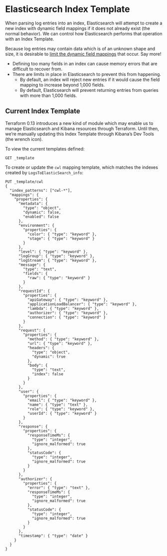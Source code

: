 # Elasticsearch Index Template

When parsing log entries into an index, Elasticsearch will attempt to create a new index with dynamic field mappings if it does not already exist (the normal behavior). We can control how Elasticsearch performs that operation with an Index Template.

Because log entries may contain data which is of an unknown shape and size, it is desirable to [limit the dynamic field mappings](https://www.elastic.co/guide/en/elasticsearch/reference/current/mapping.html#mapping-limit-settings) that occur. Say more!

- Defining too many fields in an index can cause memory errors that are difficult to recover from.
- There are limits in place in Elasticsearch to prevent this from happening.
  - By default, an index will reject new entries if it would cause the field mapping to increase beyond 1,000 fields.
  - By default, Elasticsearch will prevent returning entries from queries with more than 1,000 fields.

## Current Index Template

Terraform 0.13 introduces a new kind of module which may enable us to manage Elasticsearch and Kibana resources through Terraform. Until then, we’re manually updating this Index Template through Kibana’s Dev Tools (the wrench icon).

To view the current templates defined:

```
GET _template
```

To create or update the `cwl` mapping template, which matches the indexes created by `LogsToElasticSearch_info`:

```
PUT _template/cwl
{
  "index_patterns": ["cwl-*"],
  "mappings": {
    "properties": {
      "metadata": {
        "type": "object",
        "dynamic": false,
        "enabled": false
      },
      "environment": {
        "properties": {
          "color": { "type": "keyword" },
          "stage": { "type": "keyword" }
        }
      },
      "level": { "type": "keyword" },
      "logGroup": { "type": "keyword" },
      "logStream": { "type": "keyword" },
      "message": {
        "type": "text",
        "fields": {
          "raw": { "type": "keyword" }
        }
      },
      "requestId": {
        "properties": {
          "apiGateway": { "type": "keyword" },
          "applicationLoadBalancer": { "type": "keyword" },
          "lambda": { "type": "keyword" },
          "authorizer": { "type": "keyword" },
          "connection": { "type": "keyword" }
        }
      },
      "request": {
        "properties": {
          "method": { "type": "keyword" },
          "url": { "type": "keyword" },
          "headers": {
            "type": "object",
            "dynamic": true
          },
          "body": {
            "type": "text",
            "index": false
          }
        }
      },
      "user": {
        "properties": {
          "email": { "type": "keyword" },
          "name": { "type": "text" },
          "role": { "type": "keyword" },
          "userId": { "type": "keyword" }
        }
      },
      "response": {
        "properties": {
          "responseTimeMs": {
            "type": "integer",
            "ignore_malformed": true
          },
          "statusCode": {
            "type": "integer",
            "ignore_malformed": true
          }
        }
      },
      "authorizer": {
        "properties": {
          "error": { "type": "text" },
          "responseTimeMs": {
            "type": "integer",
            "ignore_malformed": true
          },
          "statusCode": {
            "type": "integer",
            "ignore_malformed": true
          }
        }
      },
      "timestamp": { "type": "date" }
    }
  }
}
```

